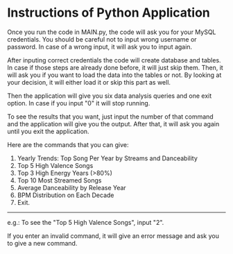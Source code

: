 # Instructions of Python Application

Once you run the code in MAIN.py, the code will ask you for your MySQL credentials. You should be careful not to input wrong username or password. In case of a wrong input, it will ask you to input again.

After inputing correct credentials the code will create database and tables. In case if those steps are already done before, it will just skip them. Then, it will ask you if you want to load the data into the tables or not. By looking at your decision, it will either load it or skip this part as well.

Then the application will give you six data analysis queries and one exit option. In case if you input "0" it will stop running. 

To see the results that you want, just input the number of that command and the application will give you the output. After that, it will ask you again until you exit the application.

Here are the commands that you can give:
1. Yearly Trends: Top Song Per Year by Streams and Danceability
2. Top 5 High Valence Songs
3. Top 3 High Energy Years (>80%)
4. Top 10 Most Streamed Songs
5. Average Danceability by Release Year     
6. BPM Distribution on Each Decade
0. Exit. 

---

e.g.: To see the "Top 5 High Valence Songs", input "2". 

If you enter an invalid command, it will give an error message and ask you to give a new command. 
